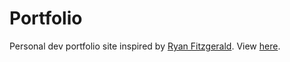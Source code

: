 # Portfolio

Personal dev portfolio site inspired by [Ryan Fitzgerald](https://github.com/RyanFitzgerald/devportfolio).
View [here](https://aboutmario.me/).
